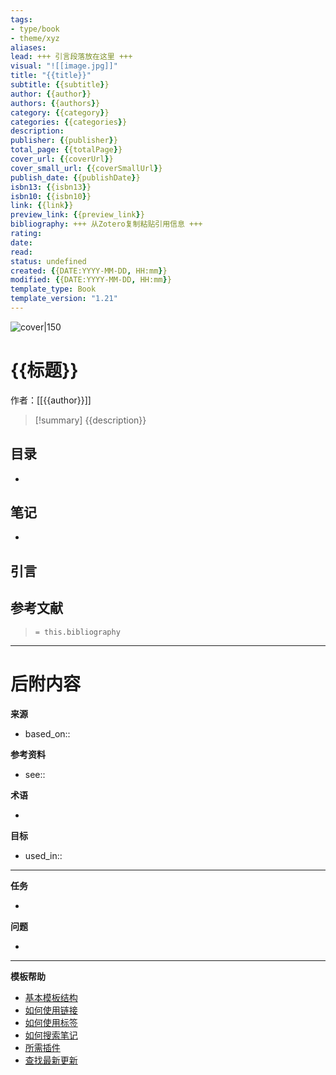 ```yaml
---
tags: 
- type/book
- theme/xyz
aliases: 
lead: +++ 引言段落放在这里 +++
visual: "![[image.jpg]]"
title: "{{title}}"
subtitle: {{subtitle}}
author: {{author}}
authors: {{authors}}
category: {{category}}
categories: {{categories}}
description: 
publisher: {{publisher}}
total_page: {{totalPage}}
cover_url: {{coverUrl}}
cover_small_url: {{coverSmallUrl}}
publish_date: {{publishDate}}
isbn13: {{isbn13}}
isbn10: {{isbn10}}
link: {{link}}
preview_link: {{preview_link}}
bibliography: +++ 从Zotero复制粘贴引用信息 +++
rating: 
date:
read: 
status: undefined
created: {{DATE:YYYY-MM-DD, HH:mm}}
modified: {{DATE:YYYY-MM-DD, HH:mm}}
template_type: Book
template_version: "1.21"
---
```

<!-- 
rating: ⭐️⭐️⭐️    // 1到3颗星
date: 2023             // 开始阅读的时间
read: 2023             // 完成阅读的时间
status: undefined, backlog, to read, reading, completed, stopped
*** 参见下方"模板帮助"了解属性使用方法 ***
-->

![cover|150]({{coverUrl}})

# {{标题}}

作者：[[{{author}}]]

<!-- 不超过几段总结这本书的内容 -->

> [!summary]
{{description}}

## 目录
<!--指向目录(TOC)的链接 -->
- 

## 笔记
<!-- 我的主要思考内容 -->
- 


## 引言
<!-- 值得注意的引言及其页码或位置引用 -->

## 参考文献

> `= this.bibliography`

---
# 后附内容

**来源**
<!-- 始终保留指向来源的链接- --> 
- based_on::

**参考资料**
<!-- 指向内容中未引用页面的链接。参见: [[相关笔记]] 因为 <原因> -->
- see:: 

**术语**
<!-- 指向定义页面的链接。 -->
- 

**目标**
<!-- 指向项目笔记或外部发布内容的链接。 -->
- used_in::

---
**任务**
<!-- 这个笔记还需要做什么？ --> 
- 

**问题**
<!-- 您还需要考虑什么？ --> 
- 

---
**模板帮助**
<!-- 指向GitHub上外部帮助页面的链接。 -->
- [基本模板结构](https://github.com/groepl/Obsidian-Templates#basic-template-structure)
- [如何使用链接](https://github.com/groepl/Obsidian-Templates#how-to-use-links)
- [如何使用标签](https://github.com/groepl/Obsidian-Templates#how-to-use-tags)
- [如何搜索笔记](https://github.com/groepl/Obsidian-Templates#how-to-search-notes)
- [所需插件](https://github.com/groepl/Obsidian-Templates#obsidian-plugins-needed)
- [查找最新更新](https://github.com/groepl/Obsidian-Templates)